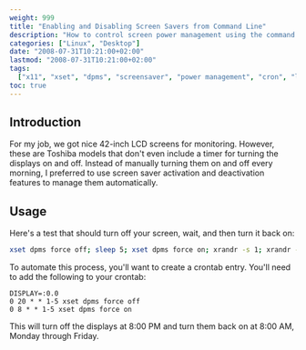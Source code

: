 ```yaml
---
weight: 999
title: "Enabling and Disabling Screen Savers from Command Line"
description: "How to control screen power management using the command line in Linux for automatic display shutoff and power saving"
categories: ["Linux", "Desktop"]
date: "2008-07-31T10:21:00+02:00"
lastmod: "2008-07-31T10:21:00+02:00"
tags:
  ["x11", "xset", "dpms", "screensaver", "power management", "cron", "linux"]
toc: true
---
```


## Introduction

For my job, we got nice 42-inch LCD screens for monitoring. However, these are Toshiba models that don't even include a timer for turning the displays on and off. Instead of manually turning them on and off every morning, I preferred to use screen saver activation and deactivation features to manage them automatically.

## Usage

Here's a test that should turn off your screen, wait, and then turn it back on:

```bash
xset dpms force off; sleep 5; xset dpms force on; xrandr -s 1; xrandr -s 0
```

To automate this process, you'll want to create a crontab entry. You'll need to add the following to your crontab:

```
DISPLAY=:0.0
0 20 * * 1-5 xset dpms force off
0 8 * * 1-5 xset dpms force on
```

This will turn off the displays at 8:00 PM and turn them back on at 8:00 AM, Monday through Friday.
